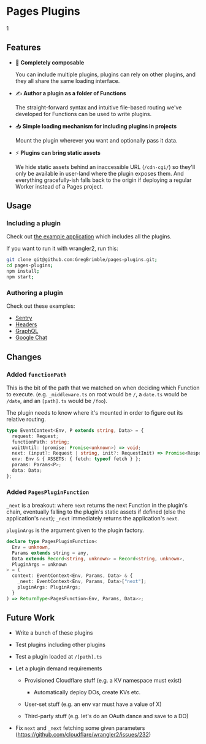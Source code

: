 # Pages Plugins
1
## Features

- 🥞 **Completely composable**

  You can include multiple plugins, plugins can rely on other plugins, and they all share the same loading interface.

- ✍️ **Author a plugin as a folder of Functions**

  The straight-forward syntax and intuitive file-based routing we've developed for Functions can be used to write plugins.

- 📥 **Simple loading mechanism for including plugins in projects**

  Mount the plugin wherever you want and optionally pass it data.

- ⚡️ **Plugins can bring static assets**

  We hide static assets behind an inaccessible URL (`/cdn-cgi/`) so they'll only be available in user-land where the plugin exposes them. And everything gracefully-ish falls back to the origin if deploying a regular Worker instead of a Pages project.

## Usage

### Including a plugin

Check out [the example application](./packages/example/README.md) which includes all the plugins.

If you want to run it with wrangler2, run this:

```sh
git clone git@github.com:GregBrimble/pages-plugins.git;
cd pages-plugins;
npm install;
npm start;
```

### Authoring a plugin

Check out these examples:

- [Sentry](./packages/sentry)
- [Headers](./packages/headers)
- [GraphQL](./packages/graphql)
- [Google Chat](./packages/google-chat)

## Changes

### Added `functionPath`

This is the bit of the path that we matched on when deciding which Function to execute. (e.g. `_middleware.ts` on root would be `/`, a `date.ts` would be `/date`, and an `[path].ts` would be `/foo`).

The plugin needs to know where it's mounted in order to figure out its relative routing.

```ts
type EventContext<Env, P extends string, Data> = {
  request: Request;
  functionPath: string;
  waitUntil: (promise: Promise<unknown>) => void;
  next: (input?: Request | string, init?: RequestInit) => Promise<Response>;
  env: Env & { ASSETS: { fetch: typeof fetch } };
  params: Params<P>;
  data: Data;
};
```

### Added `PagesPluginFunction`

`_next` is a breakout: where `next` returns the next Function in the plugin's chain, eventually falling to the plugin's static assets if defined (else the application's `next`); `_next` immediately returns the application's `next`.

`pluginArgs` is the argument given to the plugin factory.

```ts
declare type PagesPluginFunction<
  Env = unknown,
  Params extends string = any,
  Data extends Record<string, unknown> = Record<string, unknown>,
  PluginArgs = unknown
> = (
  context: EventContext<Env, Params, Data> & {
    _next: EventContext<Env, Params, Data>["next"];
    pluginArgs: PluginArgs;
  }
) => ReturnType<PagesFunction<Env, Params, Data>>;
```

## Future Work

- Write a bunch of these plugins

- Test plugins including other plugins

- Test a plugin loaded at `/[path].ts`

- Let a plugin demand requirements

  - Provisioned Cloudflare stuff (e.g. a KV namespace must exist)

    - Automatically deploy DOs, create KVs etc.

  - User-set stuff (e.g. an env var must have a value of X)

  - Third-party stuff (e.g. let's do an OAuth dance and save to a DO)

- Fix `next` and `_next` fetching some given parameters (https://github.com/cloudflare/wrangler2/issues/232)
